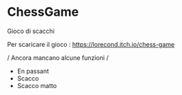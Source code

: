 # ChessGame
Gioco di scacchi

Per scaricare il gioco : https://lorecond.itch.io/chess-game

/ Ancora mancano alcune funzioni /
- En passant
- Scacco
- Scacco matto
